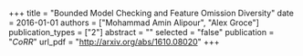 +++
title = "Bounded Model Checking and Feature Omission Diversity"
date = 2016-01-01
authors = ["Mohammad Amin Alipour", "Alex Groce"]
publication_types = ["2"]
abstract = ""
selected = "false"
publication = "*CoRR*"
url_pdf = "http://arxiv.org/abs/1610.08020"
+++

